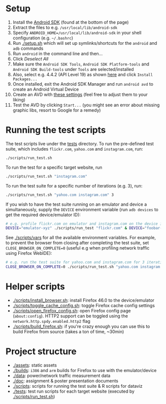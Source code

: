 # Setup

1. Install the [Android SDK](http://developer.android.com/sdk/index.html) (found at the bottom of the page)
2. Extract the files to e.g. `/usr/local/lib/android-sdk`
3. Specify `ANDROID_HOME=/usr/local/lib/android-sdk` in your shell configuration (e.g. `~/.bashrc`)
4. Run [./setup.sh](./setup.sh) which will set up symlinks/shortcuts for the `android` and `adb` commands
5. Run `android` in the command line and then...
  1. Click _Deselect All_
  2. Make sure the `Android SDK Tools`, `Android SDK Platform-tools` and `Android SDK Build-tools` under `Tools` are selected/installed
  3. Also, select e.g. 4.4.2 (API Level 19) as shown [here](./assets/images/api.png) and click `Install Packages...`
  4. Once installed, exit the Android SDK Manager and run `android avd` to create an Android Virtual Device
  5. Create an AVD with [these settings](./assets/images/avd.png) (feel free to adjust them to your liking)
  6. Test the AVD by clicking `Start...` (you might see an error about missing graphic libs, resort to Google for a remedy)

# Running the test scripts

The test scripts live under the [tests](./tests) directory. To run the pre-defined test suite, which includes `flickr.com`, `yahoo.com` and `instagram.com`, run:

```bash
./scripts/run_test.sh
```

To run the test for a specific target website, run

```bash
./scripts/run_test.sh "instagram.com"
```

To run the test suite for a specific number of iterations (e.g. 3), run:

```bash
./scripts/run_test.sh "yahoo.com instagram.com" 3
```

If you wish to have the test suite running on an emulator and device a simultaneously, supply the `DEVICE` environment variable (run `adb devices` to get the required device/emulator ID):

```bash
# e.g. profile flickr.com on emulator and instagram.com on the device in parallel:
DEVICE="emulator-xyz" ./scripts/run_test "flickr.com" & DEVICE="foobar-device-id" ./scripts/run_test.sh "instagram.com"
```

See [./scripts/vars](./scripts/vars) for all the available environment variables. For example, to prevent the browser from closing after completing the test suite, set `CLOSE_BROWSER_ON_COMPLETE=0` (useful e.g when profiling network traffic using Firefox WebIDE):

```bash
# e.g. run the test suite for yahoo.com and instagram.com for 3 iterations without closing the browser in between iterations
CLOSE_BROWSER_ON_COMPLETE=0 ./scripts/run_test.sh "yahoo.com instagram.com" 3
```

# Helper scripts

* [./scripts/install_browser.sh](./scripts/install_browser.sh): install Firefox 46.0 to the device/emulator
* [./scripts/toggle_cache_config.sh](./scripts/toggle_cache_config.sh): toggle Firefox cache config settings
* [./scripts/open_firefox_config.sh](./scripts/open_firefox_config.sh): open Firefox config page (`about:config`). HTTP2 support can be toggled using the `network.http.spdy.enabled.http2` flag
* [./scripts/build_firefox.sh](./scripts/build_firefox.sh): if you're crazy enough you can use this to build Firefox from source (takes a ton of time, ~30min)

# Project structure

* [./assets](./assets): static assets
* [./builds](./builds): `i386` and `arm` builds for Firefox to use with the emulator/device
* [./data](./data): power/network traffic measurement data
* [./doc](./doc): assignment & poster presentation documents
* [./scripts](./scripts): scripts for running the test suite & R scripts for dataviz
* [./tests](./tests): test run scripts for each target website (executed by [./scripts/run_test.sh](./scripts/run_test.sh))
